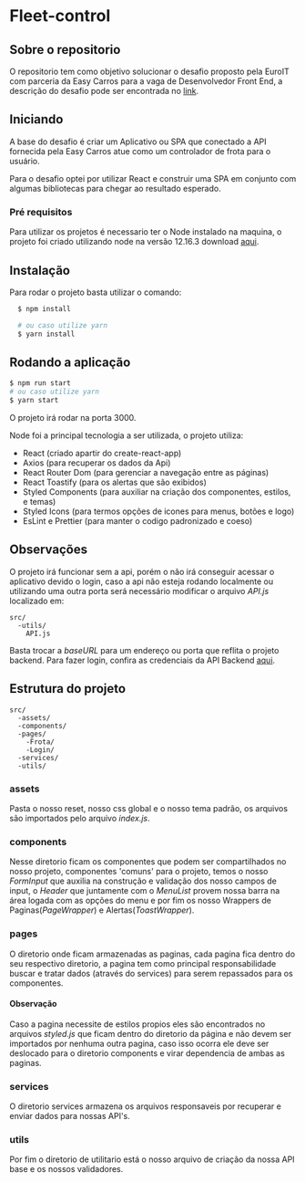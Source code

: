 # Fleet-control

## Sobre o repositorio

O repositorio tem como objetivo solucionar o desafio proposto pela EuroIT com parceria da Easy Carros para a vaga de Desenvolvedor Front End, a descrição do desafio pode ser encontrada no [link](https://bitbucket.org/easycarros/frontend-challenge/).

## Iniciando

A base do desafio é criar um Aplicativo ou SPA que conectado a API fornecida pela Easy Carros atue como um controlador de frota para o usuário.

Para o desafio optei por utilizar React e construir uma SPA em conjunto com algumas bibliotecas para chegar ao resultado esperado.

### Pré requisitos

Para utilizar os projetos é necessario ter o Node instalado na maquina, o projeto foi criado utilizando node na versão 12.16.3 download [aqui](https://nodejs.org/en/).

## Instalação

Para rodar o projeto basta utilizar o comando:

```bash
  $ npm install

  # ou caso utilize yarn
  $ yarn install
```

## Rodando a aplicação

```bash
$ npm run start
# ou caso utilize yarn
$ yarn start
```

O projeto irá rodar na porta 3000.

Node foi a principal tecnologia a ser utilizada, o projeto utiliza:

- React (criado apartir do create-react-app)
- Axios (para recuperar os dados da Api)
- React Router Dom (para gerenciar a navegação entre as páginas)
- React Toastify (para os alertas que são exibidos)
- Styled Components (para auxiliar na criação dos componentes, estilos, e temas)
- Styled Icons (para termos opções de icones para menus, botões e logo)
- EsLint e Prettier (para manter o codigo padronizado e coeso)

## Observações

O projeto irá funcionar sem a api, porém o não irá conseguir acessar o aplicativo devido o login, caso a api não esteja rodando localmente ou utilizando uma outra porta será necessário modificar o arquivo _API.js_ localizado em:

    src/
      -utils/
        API.js

Basta trocar a _baseURL_ para um endereço ou porta que reflita o projeto backend.
Para fazer login, confira as credenciais da API Backend [aqui](https://bitbucket.org/easycarros/frontend-challenge/).

## Estrutura do projeto

    src/
      -assets/
      -components/
      -pages/
        -Frota/
        -Login/
      -services/
      -utils/

### assets

Pasta o nosso reset, nosso css global e o nosso tema padrão, os arquivos são importados pelo arquivo _index.js_.

### components

Nesse diretorio ficam os componentes que podem ser compartilhados no nosso projeto, componentes 'comuns' para o projeto, temos o nosso _FormInput_ que auxilia na construção e validação dos nosso campos de input, o _Header_ que juntamente com o _MenuList_ provem nossa barra na área logada com as opções do menu e por fim os nosso Wrappers de Paginas(_PageWrapper_) e Alertas(_ToastWrapper_).

### pages

O diretorio onde ficam armazenadas as paginas, cada pagina fica dentro do seu respectivo diretorio, a pagina tem como principal responsabilidade buscar e tratar dados (através do services) para serem repassados para os componentes.

#### Observação

Caso a pagina necessite de estilos propios eles são encontrados no arquivos _styled.js_ que ficam dentro do diretorio da página e não devem ser importados por nenhuma outra pagina, caso isso ocorra ele deve ser deslocado para o diretorio components e virar dependencia de ambas as paginas.

### services

O diretorio services armazena os arquivos responsaveis por recuperar e enviar dados para nossas API's.

### utils

Por fim o diretorio de utilitario está o nosso arquivo de criação da nossa API base e os nossos validadores.
